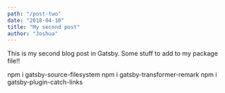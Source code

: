 ```yaml
---
path: "/post-two"
date: "2018-04-10"
title: "My second post"
author: "Joshua"
---
```


This is my second blog post in Gatsby.
Some stuff to add to my package file!!

npm i gatsby-source-filesystem
npm i gatsby-transformer-remark
npm i gatsby-plugin-catch-links